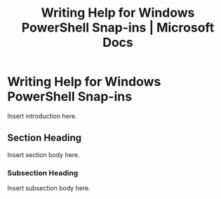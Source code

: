 ﻿---
title: "Writing Help for Windows PowerShell Snap-ins | Microsoft Docs"
ms.custom: ""
ms.date: "09/12/2016"
ms.reviewer: ""
ms.suite: ""
ms.tgt_pltfrm: ""
ms.topic: "article"
ms.assetid: 16d18f81-c93d-4ddb-9613-03c24faed631
caps.latest.revision: 4
---
# Writing Help for Windows PowerShell Snap-ins
Insert introduction here.

## Section Heading
 Insert section body here.

### Subsection Heading
 Insert subsection body here.
